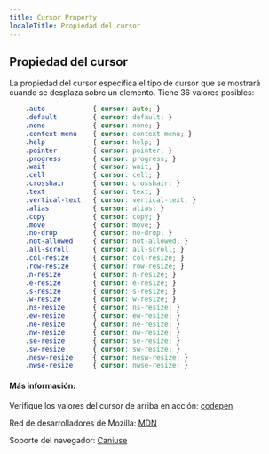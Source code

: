 ```yaml
---
title: Cursor Property
localeTitle: Propiedad del cursor
---
```

## Propiedad del cursor

La propiedad del cursor especifica el tipo de cursor que se mostrará cuando se desplaza sobre un elemento. Tiene 36 valores posibles:

```css
    .auto            { cursor: auto; } 
    .default         { cursor: default; } 
    .none            { cursor: none; } 
    .context-menu    { cursor: context-menu; } 
    .help            { cursor: help; } 
    .pointer         { cursor: pointer; } 
    .progress        { cursor: progress; } 
    .wait            { cursor: wait; } 
    .cell            { cursor: cell; } 
    .crosshair       { cursor: crosshair; } 
    .text            { cursor: text; } 
    .vertical-text   { cursor: vertical-text; } 
    .alias           { cursor: alias; } 
    .copy            { cursor: copy; } 
    .move            { cursor: move; } 
    .no-drop         { cursor: no-drop; } 
    .not-allowed     { cursor: not-allowed; } 
    .all-scroll      { cursor: all-scroll; } 
    .col-resize      { cursor: col-resize; } 
    .row-resize      { cursor: row-resize; } 
    .n-resize        { cursor: n-resize; } 
    .e-resize        { cursor: e-resize; } 
    .s-resize        { cursor: s-resize; } 
    .w-resize        { cursor: w-resize; } 
    .ns-resize       { cursor: ns-resize; } 
    .ew-resize       { cursor: ew-resize; } 
    .ne-resize       { cursor: ne-resize; } 
    .nw-resize       { cursor: nw-resize; } 
    .se-resize       { cursor: se-resize; } 
    .sw-resize       { cursor: sw-resize; } 
    .nesw-resize     { cursor: nesw-resize; } 
    .nwse-resize     { cursor: nwse-resize; } 
```

#### Más información:

Verifique los valores del cursor de arriba en acción: [codepen](https://codepen.io/chriscoyier/pen/uCwfB)

Red de desarrolladores de Mozilla: [MDN](https://developer.mozilla.org/en-US/docs/Web/CSS/cursor)

Soporte del navegador: [Caniuse](http://caniuse.com/#search=cursor)